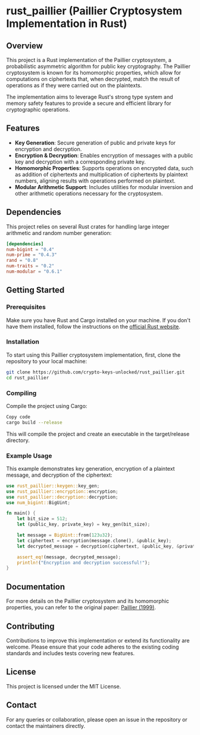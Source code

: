 # rust_paillier (Paillier Cryptosystem Implementation in Rust)

## Overview
This project is a Rust implementation of the Paillier cryptosystem, a probabilistic asymmetric algorithm for public key cryptography. The Paillier cryptosystem is known for its homomorphic properties, which allow for computations on ciphertexts that, when decrypted, match the result of operations as if they were carried out on the plaintexts.

The implementation aims to leverage Rust's strong type system and memory safety features to provide a secure and efficient library for cryptographic operations.

## Features
- **Key Generation**: Secure generation of public and private keys for encryption and decryption.
- **Encryption & Decryption**: Enables encryption of messages with a public key and decryption with a corresponding private key.
- **Homomorphic Properties**: Supports operations on encrypted data, such as addition of ciphertexts and multiplication of ciphertexts by plaintext numbers, aligning results with operations performed on plaintext.
- **Modular Arithmetic Support**: Includes utilities for modular inversion and other arithmetic operations necessary for the cryptosystem.

## Dependencies
This project relies on several Rust crates for handling large integer arithmetic and random number generation:

```toml
[dependencies]
num-bigint = "0.4"
num-prime = "0.4.3"
rand = "0.8"
num-traits = "0.2"
num-modular = "0.6.1"
```

## Getting Started

### Prerequisites
Make sure you have Rust and Cargo installed on your machine. If you don't have them installed, follow the instructions on the [official Rust website](https://www.rust-lang.org/learn/get-started).

### Installation
To start using this Paillier cryptosystem implementation, first, clone the repository to your local machine:

```bash
git clone https://github.com/crypto-keys-unlocked/rust_paillier.git
cd rust_paillier
```
### Compiling
Compile the project using Cargo:

```bash
Copy code
cargo build --release
```
This will compile the project and create an executable in the target/release directory.


### Example Usage
This example demonstrates key generation, encryption of a plaintext message, and decryption of the ciphertext:

```rust
use rust_paillier::keygen::key_gen;
use rust_paillier::encryption::encryption;
use rust_paillier::decryption::decryption;
use num_bigint::BigUint;

fn main() {
    let bit_size = 512;
    let (public_key, private_key) = key_gen(bit_size);

    let message = BigUint::from(123u32);
    let ciphertext = encryption(message.clone(), &public_key);
    let decrypted_message = decryption(ciphertext, &public_key, &private_key);

    assert_eq!(message, decrypted_message);
    println!("Encryption and decryption successful!");
}
```

## Documentation
For more details on the Paillier cryptosystem and its homomorphic properties, you can refer to the original paper: [Paillier (1999)](https://link.springer.com/content/pdf/10.1007%2F3-540-48910-X_16.pdf).

## Contributing
Contributions to improve this implementation or extend its functionality are welcome. Please ensure that your code adheres to the existing coding standards and includes tests covering new features.

## License
This project is licensed under the MIT License.

## Contact
For any queries or collaboration, please open an issue in the repository or contact the maintainers directly.
